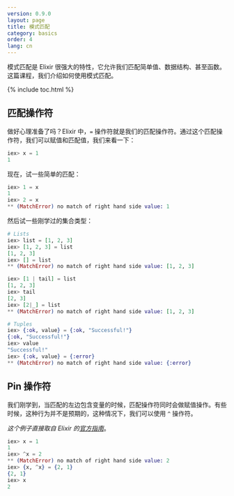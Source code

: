 ```yaml
---
version: 0.9.0
layout: page
title: 模式匹配
category: basics
order: 4
lang: cn
---
```


模式匹配是 Elixir 很强大的特性，它允许我们匹配简单值、数据结构、甚至函数。这篇课程，我们介绍如何使用模式匹配。

{% include toc.html %}

匹配操作符
----------

做好心理准备了吗？Elixir 中，`=` 操作符就是我们的匹配操作符。通过这个匹配操作符，我们可以赋值和匹配值，我们来看一下：

```elixir
iex> x = 1
1
```

现在，试一些简单的匹配：

```elixir
iex> 1 = x
1
iex> 2 = x
** (MatchError) no match of right hand side value: 1
```

然后试一些刚学过的集合类型：

```elixir
# Lists
iex> list = [1, 2, 3]
iex> [1, 2, 3] = list
[1, 2, 3]
iex> [] = list
** (MatchError) no match of right hand side value: [1, 2, 3]

iex> [1 | tail] = list
[1, 2, 3]
iex> tail
[2, 3]
iex> [2|_] = list
** (MatchError) no match of right hand side value: [1, 2, 3]

# Tuples
iex> {:ok, value} = {:ok, "Successful!"}
{:ok, "Successful!"}
iex> value
"Successful!"
iex> {:ok, value} = {:error}
** (MatchError) no match of right hand side value: {:error}
```

Pin 操作符
----------

我们刚学到，当匹配的左边包含变量的时候，匹配操作符同时会做赋值操作。有些时候，这种行为并不是预期的，这种情况下，我们可以使用 `^` 操作符。

_这个例子直接取自 Elixir 的[官方指南](http://elixir-lang.org/getting-started/pattern-matching.html)_。

```elixir
iex> x = 1
1
iex> ^x = 2
** (MatchError) no match of right hand side value: 2
iex> {x, ^x} = {2, 1}
{2, 1}
iex> x
2
```

